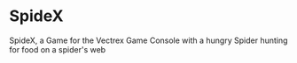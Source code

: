 # SpideX
SpideX, a Game for the Vectrex Game Console with a hungry Spider hunting for food on a spider's web
